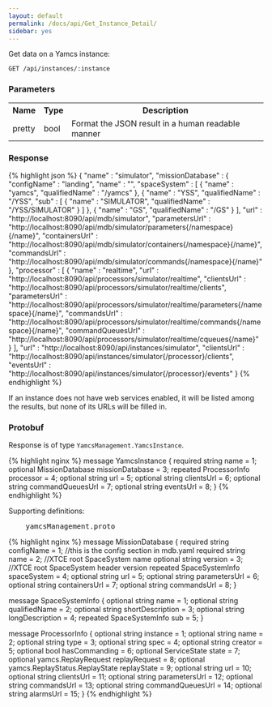 ```yaml
---
layout: default
permalink: /docs/api/Get_Instance_Detail/
sidebar: yes
---
```


Get data on a Yamcs instance:

    GET /api/instances/:instance


### Parameters

<table class="inline">
    <tr>
        <th>Name</th>
        <th>Type</th>
        <th>Description</th>
    </tr>
    <tr>
        <td class="code">pretty</td>
        <td class="code">bool</td>
        <td>Format the JSON result in a human readable manner</td>
    </tr>
</table>

### Response

{% highlight json %}
{
  "name" : "simulator",
  "missionDatabase" : {
    "configName" : "landing",
    "name" : "",
    "spaceSystem" : [ {
      "name" : "yamcs",
      "qualifiedName" : "/yamcs"
    }, {
      "name" : "YSS",
      "qualifiedName" : "/YSS",
      "sub" : [ {
        "name" : "SIMULATOR",
        "qualifiedName" : "/YSS/SIMULATOR"
      } ]
    }, {
      "name" : "GS",
      "qualifiedName" : "/GS"
    } ],
    "url" : "http://localhost:8090/api/mdb/simulator",
    "parametersUrl" : "http://localhost:8090/api/mdb/simulator/parameters{/namespace}{/name}",
    "containersUrl" : "http://localhost:8090/api/mdb/simulator/containers{/namespace}{/name}",
    "commandsUrl" : "http://localhost:8090/api/mdb/simulator/commands{/namespace}{/name}"
  },
  "processor" : [ {
    "name" : "realtime",
    "url" : "http://localhost:8090/api/processors/simulator/realtime",
    "clientsUrl" : "http://localhost:8090/api/processors/simulator/realtime/clients",
    "parametersUrl" : "http://localhost:8090/api/processors/simulator/realtime/parameters{/namespace}{/name}",
    "commandsUrl" : "http://localhost:8090/api/processors/simulator/realtime/commands{/namespace}{/name}",
    "commandQueuesUrl" : "http://localhost:8090/api/processors/simulator/realtime/cqueues{/name}"
  } ],
  "url" : "http://localhost:8090/api/instances/simulator",
  "clientsUrl" : "http://localhost:8090/api/instances/simulator{/processor}/clients",
  "eventsUrl" : "http://localhost:8090/api/instances/simulator{/processor}/events"
}
{% endhighlight %}

If an instance does not have web services enabled, it will be listed among the results, but none of its URLs will be filled in.

### Protobuf

Response is of type `YamcsManagement.YamcsInstance`.

{% highlight nginx %}
message YamcsInstance {
  required string name = 1;
  optional MissionDatabase missionDatabase = 3;
  repeated ProcessorInfo processor = 4;
  optional string url = 5;
  optional string clientsUrl = 6;
  optional string commandQueuesUrl = 7;
  optional string eventsUrl = 8;
}
{% endhighlight %}

Supporting definitions:

<pre class="header">
    yamcsManagement.proto
</pre>

{% highlight nginx %}
message MissionDatabase {
  required string configName = 1; //this is the config section in mdb.yaml
  required string name = 2; //XTCE root SpaceSystem name
  optional string version = 3; //XTCE root SpaceSystem header version
  repeated SpaceSystemInfo spaceSystem = 4;
  optional string url = 5;
  optional string parametersUrl = 6;
  optional string containersUrl = 7;
  optional string commandsUrl = 8;
}

message SpaceSystemInfo {
  optional string name = 1;
  optional string qualifiedName = 2;
  optional string shortDescription = 3;
  optional string longDescription = 4;
  repeated SpaceSystemInfo sub = 5;
}

message ProcessorInfo {
  optional string instance = 1;
  optional string name = 2;
  optional string type = 3;
  optional string spec = 4;
  optional string creator = 5;
  optional bool hasCommanding = 6;
  optional ServiceState state = 7;
  optional yamcs.ReplayRequest replayRequest = 8;
  optional yamcs.ReplayStatus.ReplayState replayState = 9;
  optional string url = 10;
  optional string clientsUrl = 11;
  optional string parametersUrl = 12;
  optional string commandsUrl = 13;
  optional string commandQueuesUrl = 14;
  optional string alarmsUrl = 15;
}
{% endhighlight %}
